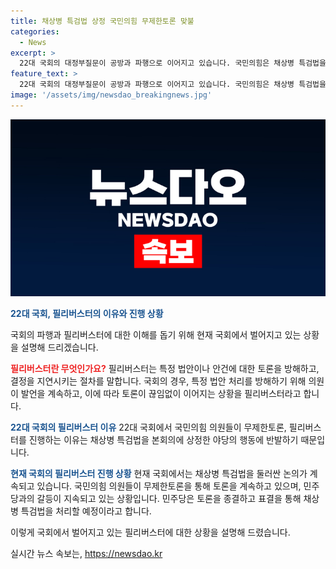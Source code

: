```yaml
---
title: 채상병 특검법 상정 국민의힘 무제한토론 맞불
categories:
  - News
excerpt: >
  22대 국회의 대정부질문이 공방과 파행으로 이어지고 있습니다. 국민의힘은 채상병 특검법을 처리하려는 민주당의 움직임을 막기 위해 무제한토론, 필리버스터를 진행하고 있습니다. 이에 대해 더불어민주당은 김병주 의원 발언과 국회 파행에 대한 유감을 표명하며 상황을 해결하고자 하고 있습니다. 공방은 계속되고 있고, 채상병 특검법 처리는 내일 토론과 표결을 통해 결정될 예정입니다.
feature_text: >
  22대 국회의 대정부질문이 공방과 파행으로 이어지고 있습니다. 국민의힘은 채상병 특검법을 처리하려는 민주당의 움직임을 막기 위해 무제한토론, 필리버스터를 진행하고 있습니다. 이에 대해 더불어민주당은 김병주 의원 발언과 국회 파행에 대한 유감을 표명하며 상황을 해결하고자 하고 있습니다. 공방은 계속되고 있고, 채상병 특검법 처리는 내일 토론과 표결을 통해 결정될 예정입니다.
image: '/assets/img/newsdao_breakingnews.jpg'
---
```


<p><img src="/assets/img/newsdao_breakingnews.jpg" alt="bookingtag 속보" /></p>

<p><b><span style="color: #1a5490;">22대 국회, 필리버스터의 이유와 진행 상황</span></b></p>

<p>국회의 파행과 필리버스터에 대한 이해를 돕기 위해 현재 국회에서 벌어지고 있는 상황을 설명해 드리겠습니다.</p>

<p><b><span style="color: #ee2323;">필리버스터란 무엇인가요?</span></b>
필리버스터는 특정 법안이나 안건에 대한 토론을 방해하고, 결정을 지연시키는 절차를 말합니다. 국회의 경우, 특정 법안 처리를 방해하기 위해 의원이 발언을 계속하고, 이에 따라 토론이 끊임없이 이어지는 상황을 필리버스터라고 합니다.</p>

<p><b><span style="color: #1a5490;">22대 국회의 필리버스터 이유</span></b>
22대 국회에서 국민의힘 의원들이 무제한토론, 필리버스터를 진행하는 이유는 채상병 특검법을 본회의에 상정한 야당의 행동에 반발하기 때문입니다.</p>

<p><b><span style="color: #1a5490;">현재 국회의 필리버스터 진행 상황</span></b>
현재 국회에서는 채상병 특검법을 둘러싼 논의가 계속되고 있습니다. 국민의힘 의원들이 무제한토론을 통해 토론을 계속하고 있으며, 민주당과의 갈등이 지속되고 있는 상황입니다. 민주당은 토론을 종결하고 표결을 통해 채상병 특검법을 처리할 예정이라고 합니다.</p>

<p>이렇게 국회에서 벌어지고 있는 필리버스터에 대한 상황을 설명해 드렸습니다.</p>
실시간 뉴스 속보는, <a href="https://newsdao.kr" rel="dofollow">https://newsdao.kr</a>


